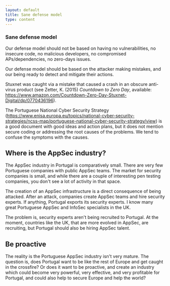 ```yaml
---
layout: default
title: Sane defense model
type: content
---
```


### Sane defense model

Our defense model should not be based on having no vulnerabilities, no insecure code, no malicious developers, no compromised APs/dependencies, no zero-days issues.

Our defense model should be based on the attacker making mistakes, and our being ready to detect and mitigate their actions.

Stuxnet was caught via a mistake that caused a crash in an obscure anti-virus product (see Zetter, K. (2015) *Countdown to Zero Day*, available: https://www.amazon.com/Countdown-Zero-Day-Stuxnet-Digital/dp/0770436196).

The Portuguese National Cyber Security Strategy
(https://www.enisa.europa.eu/topics/national-cyber-security-strategies/ncss-map/portuguese-national-cyber-security-strategy/view) is a good document with good ideas and action plans, but it does not mention secure coding or addressing the root causes of the problems. We tend to confuse the symptoms with the causes.


## Where is the AppSec industry?

The AppSec industry in Portugal is comparatively small. There are very few Portuguese companies with public AppSec teams. The market for security companies is small, and while there are a couple of interesting pen testing companies, you don't see a lot of activity in that space.

The creation of an AppSec infrastructure is a direct consequence of being attacked. After an attack, companies create AppSec teams and hire security experts. If anything, Portugal exports its security experts. I know many great Portuguese AppSec and InfoSec specialists in the UK.

The problem is, security experts aren't being recruited to Portugal. At the moment, countries like the UK, that are more evolved in AppSec, are recruiting, but Portugal should also be hiring AppSec talent.

## Be proactive

The reality is the Portuguese AppSec industry isn't very mature. The question is, does Portugal want to be like the rest of Europe and get caught in the crossfire? Or does it want to be proactive, and create an industry which could become very powerful, very effective, and very profitable for Portugal, and could also help to secure Europe and help the world?
